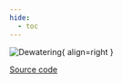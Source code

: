 ```yaml
---
hide:
  - toc
---
```


![Dewatering](../../assets/images/thickener.drawio.svg){ align=right }

[Source code](/reference/bsm2_python/bsm2/thickener_bsm2)
